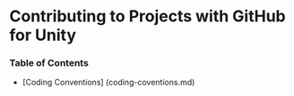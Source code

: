 # Contributing to Projects with GitHub for Unity

### Table of Contents

- [Coding Conventions] (coding-coventions.md)
